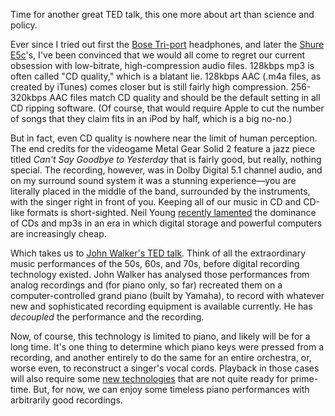 <!--
.. title: Hi-def Music
.. slug: hi-def-music
.. date: 2008-08-31 18:53:36
.. tags: 
.. category: 
.. link: 
.. description: 
.. type: text
.. has_math: no
.. status: published
.. wp-status: publish
-->

<html><body><p>Time for another great TED talk, this one more about art than science and policy.

Ever since I tried out first the <a href="http://www.bose.com/controller?event=view_product_page_event&amp;product=triport_ae_headphones_index">Bose Tri-port</a> headphones, and later the <a href="http://www.shure.com/personalaudio/products/earphones/eseries/us_pa_e5c_content">Shure E5c</a>'s, I've been convinced that we would all come to regret our current obsession with low-bitrate, high-compression audio files. 128kbps mp3 is often called "CD quality," which is a blatant lie. 128kbps AAC (.m4a files, as created by iTunes) comes closer but is still fairly high compression. 256-320kbps AAC files match CD quality and should be the default setting in all CD ripping software. (Of course, that would require Apple to cut the number of songs that they claim fits in an iPod by half, which is a big no-no.)

But in fact, even CD quality is nowhere near the limit of human perception. The end credits for the videogame Metal Gear Solid 2 feature a jazz piece titled <em>Can't Say Goodbye to Yesterday</em> that is fairly good, but really, nothing special. The recording, however, was in Dolby Digital 5.1 channel audio, and on my surround sound system it was a stunning experience—you are literally placed in the middle of the band, surrounded by the instruments, with the singer right in front of you. Keeping all of our music in CD and CD-like formats is short-sighted. Neil Young <a href="http://blog.wired.com/music/2008/07/neil-young-hi-r.html">recently lamented</a> the dominance of CDs and mp3s in an era in which digital storage and powerful computers are increasingly cheap.

<!-- TEASER_END -->

Which takes us to <a href="http://www.ted.com/index.php/talks/john_walker_re_creates_great_performances.html">John Walker's </a><a href="http://www.ted.com/index.php/talks/john_walker_re_creates_great_performances.html">TED talk</a>. Think of all the extraordinary music performances of the 50s, 60s, and 70s, before digital recording technology existed. John Walker has analysed those performances from analog recordings and (for piano only, so far) recreated them on a computer-controlled grand piano (built by Yamaha), to record with whatever new and sophisticated recording equipment is available currently. He has <em>decoupled</em> the performance and the recording.

Now, of course, this technology is limited to piano, and likely will be for a long time. It's one thing to determine which piano keys were pressed from a recording, and another entirely to do the same for an entire orchestra, or, worse even, to reconstruct a singer's vocal cords. Playback in those cases will also require some <a href="http://www.thenakedscientists.com/HTML/content/interviews/interview/949/">new technologies</a> that are not quite ready for prime-time. But, for now, we can enjoy some timeless piano performances with arbitrarily good recordings.</p></body></html>
